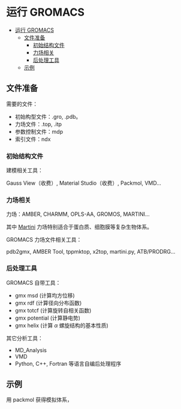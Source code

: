 # 运行 GROMACS

- [运行 GROMACS](#运行-gromacs)
  - [文件准备](#文件准备)
    - [初始结构文件](#初始结构文件)
    - [力场相关](#力场相关)
    - [后处理工具](#后处理工具)
  - [示例](#示例)

## 文件准备

需要的文件：

- 初始构型文件：.gro, .pdb。
- 力场文件：.top, .itp
- 参数控制文件：mdp
- 索引文件：ndx

### 初始结构文件

建模相关工具：

Gauss View（收费）, Material Studio（收费）, Packmol, VMD...

### 力场相关

力场：AMBER, CHARMM, OPLS-AA, GROMOS, MARTINI...

其中 [Martini](http://md.chem.rug.nl/) 力场特别适合于蛋白质、细胞膜等复杂生物体系。

GROMACS 力场文件相关工具：

pdb2gmx, AMBER Tool, tppmktop, x2top, martini.py, ATB/PRODRG...

### 后处理工具

GROMACS 自带工具：

- gmx msd (计算均方位移)
- gmx rdf (计算径向分布函数)
- gmx totcf (计算旋转自相关函数)
- gmx potential (计算静电势)
- gmx helix (计算 $\alpha$ 螺旋结构的基本性质)

其它分析工具：

- MD_Analysis
- VMD
- Python, C++, Fortran 等语言自编后处理程序

## 示例

用 packmol 获得模拟体系，